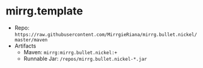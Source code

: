 # mirrg.template

- Repo: `https://raw.githubusercontent.com/MirrgieRiana/mirrg.bullet.nickel/master/maven`
- Artifacts
  - Maven: `mirrg:mirrg.bullet.nickel:+`
  - Runnable Jar: `/repos/mirrg.bullet.nickel-*.jar`
